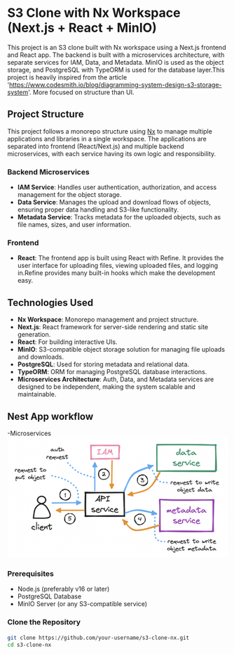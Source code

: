 # S3 Clone with Nx Workspace (Next.js + React + MinIO)

This project is an S3 clone built with Nx workspace using a Next.js frontend and React app. The backend is built with a microservices architecture, with separate services for IAM, Data, and Metadata. MinIO is used as the object storage, and PostgreSQL with TypeORM is used for the database layer.This project is heavily inspired from the article 'https://www.codesmith.io/blog/diagramming-system-design-s3-storage-system'. More focused on structure than UI.

## Project Structure

This project follows a monorepo structure using [Nx](https://nx.dev) to manage multiple applications and libraries in a single workspace. The applications are separated into frontend (React/Next.js) and multiple backend microservices, with each service having its own logic and responsibility.

### Backend Microservices

- **IAM Service**: Handles user authentication, authorization, and access management for the object storage.
- **Data Service**: Manages the upload and download flows of objects, ensuring proper data handling and S3-like functionality.
- **Metadata Service**: Tracks metadata for the uploaded objects, such as file names, sizes, and user information.

### Frontend

- **React**: The frontend app is built using React with Refine. It provides the user interface for uploading files, viewing uploaded files, and logging in.Refine provides many built-in hooks which make the development easy. 

## Technologies Used

- **Nx Workspace**: Monorepo management and project structure.
- **Next.js**: React framework for server-side rendering and static site generation.
- **React**: For building interactive UIs.
- **MinIO**: S3-compatible object storage solution for managing file uploads and downloads.
- **PostgreSQL**: Used for storing metadata and relational data.
- **TypeORM**: ORM for managing PostgreSQL database interactions.
- **Microservices Architecture**: Auth, Data, and Metadata services are designed to be independent, making the system scalable and maintainable.

## Nest App workflow

-Microservices
![services](https://github.com/iam-git-shashank/NextCloud/blob/master/screenshots/image.png)

### Prerequisites

- Node.js (preferably v16 or later)
- PostgreSQL Database
- MinIO Server (or any S3-compatible service)

### Clone the Repository

```bash
git clone https://github.com/your-username/s3-clone-nx.git
cd s3-clone-nx
```

